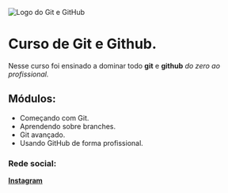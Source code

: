 ![Logo do Git e GitHub](https://pythonforundergradengineers.com/posts/git/images/git_and_github_logo.png)

# Curso de Git e Github.

Nesse curso foi ensinado a dominar todo **git** e **github** _do zero ao profissional._

## Módulos:

- Começando com Git.
- Aprendendo sobre branches.
- Git avançado.
- Usando GitHub de forma profissional.

### Rede social:

[**Instagram**](https://instagram.com/tipopamela)
